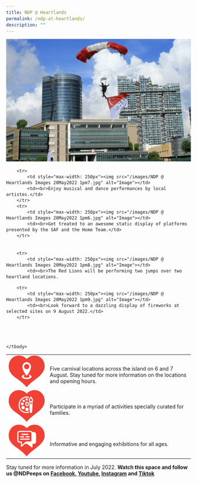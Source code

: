 ```yaml
---
title: NDP @ Heartlands
permalink: /ndp-at-heartlands/
description: ""
---
```

![](/images/NDP22%20Website%2024May20223.jpg)

<table>
    <tbody>
        <tr>
            <td style="max-width: 250px"><img src="/images/NDP @ Heartlands Images 20May2022 1pm3.jpg" alt="Image"></td>
            <td><br>Five carnival locations across the island on 6 and 7 August. Stay tuned for more information on the locations and opening hours.</td>
        </tr>
        <tr>
            <td style="max-width: 250px"><img src="/images/NDP @ Heartlands Images 20May2022 1pm4.jpg" alt="Image"></td>
            <td><br>Participate in a myriad of activities specially curated for families.
</td>
        </tr>
        <tr>
            <td style="max-width: 250px"><img src="/images/NDP @ Heartlands Images 20May2022 1pm5.jpg" alt="Image"></td>
            <td><br>Informative and engaging exhibitions for all ages.
</td>
        </tr>

        <tr>
            <td style="max-width: 250px"><img src="/images/NDP @ Heartlands Images 20May2022 1pm7.jpg" alt="Image"></td>
            <td><br>Enjoy musical and dance performances by local artistes.</td>
        </tr>
        <tr>
            <td style="max-width: 250px"><img src="/images/NDP @ Heartlands Images 20May2022 1pm6.jpg" alt="Image"></td>
            <td><br>Get treated to an awesome static display of platforms presented by the SAF and the Home Team.</td>
        </tr>


        <tr>
            <td style="max-width: 250px"><img src="/images/NDP @ Heartlands Images 20May2022 1pm8.jpg" alt="Image"></td>
            <td><br>The Red Lions will be performing two jumps over two heartland locations.
</td>
        </tr>

        <tr>
            <td style="max-width: 250px"><img src="/images/NDP @ Heartlands Images 20May2022 1pm9.jpg" alt="Image"></td>
            <td><br>Look forward to a dazzling display of fireworks at selected sites on 9 August 2022.</td>
        </tr>



 
    </tbody>
</table>

Stay tuned for more information in July 2022.
**Watch this space and follow us @NDPeeps on [Facebook](https://www.facebook.com/NDPeeps), [Youtube](https://www.youtube.com/user/NDPeeps), [Instagram](https://www.instagram.com/ndpeeps/?hl=en) and [Tiktok](https://www.tiktok.com/@ndpeeps?lang=en)**